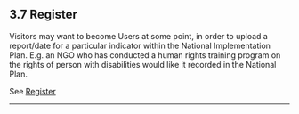 ## 3.7 Register

Visitors may want to become Users at some point, in order to upload a report/date for a particular indicator within the National Implementation Plan. E.g. an NGO who has conducted a human rights training program on the rights of person with disabilities would like it recorded in the National Plan.

See [Register](../howto/register.md "How to: Register")

---



